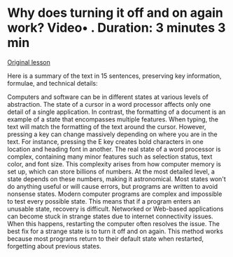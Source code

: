 # Why does turning it off and on again work? Video• . Duration: 3 minutes 3 min

[Original lesson](https://www.coursera.org/learn/uol-how-computers-work/lecture/8j55j/why-does-turning-it-off-and-on-again-work)

Here is a summary of the text in 15 sentences, preserving key information, formulae, and technical details:

Computers and software can be in different states at various levels of abstraction. The state of a cursor in a word processor affects only one detail of a single application. In contrast, the formatting of a document is an example of a state that encompasses multiple features. When typing, the text will match the formatting of the text around the cursor. However, pressing a key can change massively depending on where you are in the text. For instance, pressing the E key creates bold characters in one location and heading font in another. The real state of a word processor is complex, containing many minor features such as selection status, text color, and font size. This complexity arises from how computer memory is set up, which can store billions of numbers. At the most detailed level, a state depends on these numbers, making it astronomical. Most states won't do anything useful or will cause errors, but programs are written to avoid nonsense states. Modern computer programs are complex and impossible to test every possible state. This means that if a program enters an unusable state, recovery is difficult. Networked or Web-based applications can become stuck in strange states due to internet connectivity issues. When this happens, restarting the computer often resolves the issue. The best fix for a strange state is to turn it off and on again. This method works because most programs return to their default state when restarted, forgetting about previous states.

